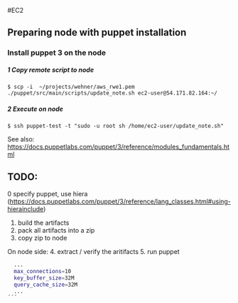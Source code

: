 #EC2

## Preparing node with puppet installation

### Install puppet 3 on the node

##### 1 Copy remote script to node
    $ scp -i  ~/projects/wehner/aws_rwe1.pem ./puppet/src/main/scripts/update_note.sh ec2-user@54.171.82.164:~/

##### 2 Execute on node
    $ ssh puppet-test -t "sudo -u root sh /home/ec2-user/update_note.sh"
    
See also: https://docs.puppetlabs.com/puppet/3/reference/modules_fundamentals.html

## TODO:

0 specify puppet, use hiera (https://docs.puppetlabs.com/puppet/3/reference/lang_classes.html#using-hierainclude)
1. build the artifacts
2. pack all artifacts into a zip
3. copy zip to node

On node side:
4. extract / verify the aritifacts
5. run puppet


```bash
  ...
  max_connections=10
  key_buffer_size=32M
  query_cache_size=32M
  ...
´´´